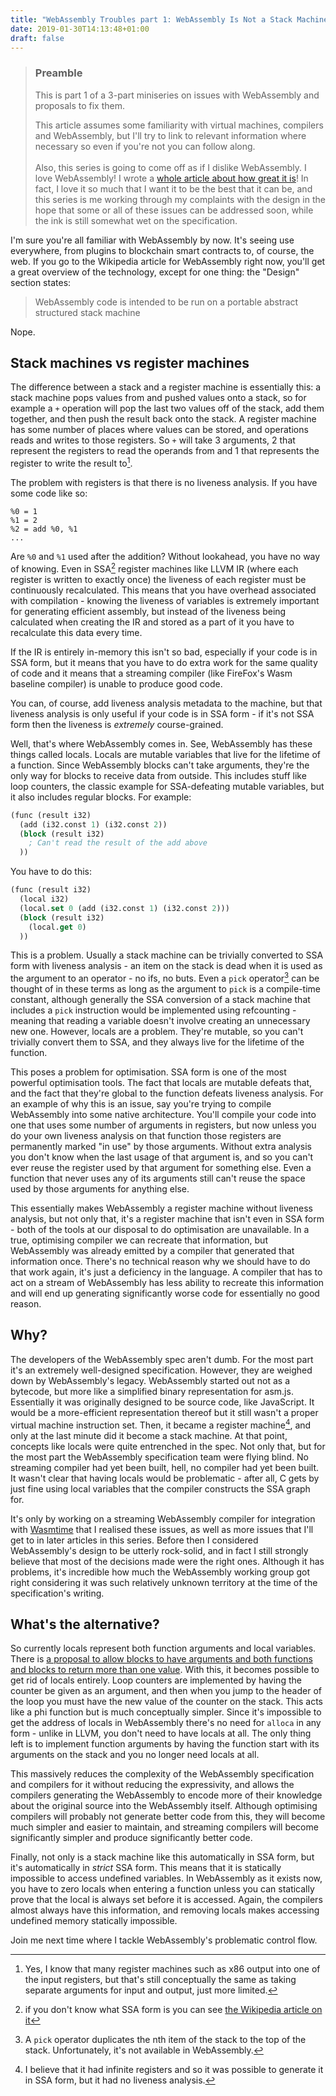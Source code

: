 ```yaml
---
title: "WebAssembly Troubles part 1: WebAssembly Is Not a Stack Machine"
date: 2019-01-30T14:13:48+01:00
draft: false
---
```


> ### Preamble
> 
> This is part 1 of a 3-part miniseries on issues with WebAssembly and proposals to fix them.
> 
> This article assumes some familiarity with virtual machines, compilers and WebAssembly, but I'll try to link to relevant information where necessary so even if you're not you can follow along.
> <br/><br/>
> Also, this series is going to come off as if I dislike WebAssembly. I love WebAssembly! I wrote a [whole article about how great it is][wasm-on-the-blockchain]! In fact, I love it so much that I want it to be the best that it can be, and this series is me working through my complaints with the design in the hope that some or all of these issues can be addressed soon, while the ink is still somewhat wet on the specification.

[wasm-on-the-blockchain]: http://troubles.md/posts/why-wasm/

I'm sure you're all familiar with WebAssembly by now. It's seeing use everywhere, from plugins to blockchain smart contracts to, of course, the web. If you go to the Wikipedia article for WebAssembly right now, you'll get a great overview of the technology, except for one thing: the "Design" section states:

> WebAssembly code is intended to be run on a portable abstract structured stack machine

Nope.

## Stack machines vs register machines

The difference between a stack and a register machine is essentially this: a stack machine pops values from and pushed values onto a stack, so for example a `+` operation will pop the last two values off of the stack, add them together, and then push the result back onto the stack. A register machine has some number of places where values can be stored, and operations reads and writes to those registers. So `+` will take 3 arguments, 2 that represent the registers to read the operands from and 1 that represents the register to write the result to[^acktually].

[^acktually]: Yes, I know that many register machines such as x86 output into one of the input registers, but that's still conceptually the same as taking separate arguments for input and output, just more limited.

The problem with registers is that there is no liveness analysis. If you have some code like so:

```
%0 = 1
%1 = 2
%2 = add %0, %1
...
```

Are `%0` and `%1` used after the addition? Without lookahead, you have no way of knowing. Even in SSA[^ssa] register machines like LLVM IR (where each register is written to exactly once) the liveness of each register must be continuously recalculated. This means that you have overhead associated with compilation - knowing the liveness of variables is extremely important for generating efficient assembly, but instead of the liveness being calculated when creating the IR and stored as a part of it you have to recalculate this data every time.

[^ssa]: if you don't know what SSA form is you can see [the Wikipedia article on it][wikipedia-ssa]

[wikipedia-ssa]: https://en.wikipedia.org/wiki/Static_single_assignment_form

If the IR is entirely in-memory this isn't so bad, especially if your code is in SSA form, but it means that you have to do extra work for the same quality of code and it means that a streaming compiler (like FireFox's Wasm baseline compiler) is unable to produce good code.

You can, of course, add liveness analysis metadata to the machine, but that liveness analysis is only useful if your code is in SSA form - if it's not SSA form then the liveness is _extremely_ course-grained.

Well, that's where WebAssembly comes in. See, WebAssembly has these things called locals. Locals are mutable variables that live for the lifetime of a function. Since WebAssembly blocks can't take arguments, they're the only way for blocks to receive data from outside. This includes stuff like loop counters, the classic example for SSA-defeating mutable variables, but it also includes regular blocks. For example:

```lisp
(func (result i32)
  (add (i32.const 1) (i32.const 2))
  (block (result i32)
    ; Can't read the result of the add above
  ))
```

You have to do this:

```lisp
(func (result i32)
  (local i32)
  (local.set 0 (add (i32.const 1) (i32.const 2)))
  (block (result i32)
    (local.get 0)
  ))
```

This is a problem. Usually a stack machine can be trivially converted to SSA form with liveness analysis - an item on the stack is dead when it is used as the argument to an operator - no ifs, no buts. Even a `pick` operator[^pick-operator] can be thought of in these terms as long as the argument to `pick` is a compile-time constant, although generally the SSA conversion of a stack machine that includes a `pick` instruction would be implemented using refcounting - meaning that reading a variable doesn't involve creating an unnecessary new one. However, locals are a problem. They're mutable, so you can't trivially convert them to SSA, and they always live for the lifetime of the function.

[^pick-operator]: A `pick` operator duplicates the nth item of the stack to the top of the stack. Unfortunately, it's not available in WebAssembly.

This poses a problem for optimisation. SSA form is one of the most powerful optimisation tools. The fact that locals are mutable defeats that, and the fact that they're global to the function defeats liveness analysis. For an example of why this is an issue, say you're trying to compile WebAssembly into some native architecture. You'll compile your code into one that uses some number of arguments in registers, but now unless you do your own liveness analysis on that function those registers are permanently marked "in use" by those arguments. Without extra analysis you don't know when the last usage of that argument is, and so you can't ever reuse the register used by that argument for something else. Even a function that never uses any of its arguments still can't reuse the space used by those arguments for anything else.

This essentially makes WebAssembly a register machine without liveness analysis, but not only that, it's a register machine that isn't even in SSA form - both of the tools at our disposal to do optimisation are unavailable. In a true, optimising compiler we can recreate that information, but WebAssembly was already emitted by a compiler that generated that information once. There's no technical reason why we should have to do that work again, it's just a deficiency in the language. A compiler that has to act on a stream of WebAssembly has less ability to recreate this information and will end up generating significantly worse code for essentially no good reason.

## Why?

The developers of the WebAssembly spec aren't dumb. For the most part it's an extremely well-designed specification. However, they are weighed down by WebAssembly's legacy. WebAssembly started out not as a bytecode, but more like a simplified binary representation for asm.js. Essentially it was originally designed to be source code, like JavaScript. It would be a more-efficient representation thereof but it still wasn't a proper virtual machine instruction set. Then, it became a register machine[^infinite-registers], and only at the last minute did it become a stack machine. At that point, concepts like locals were quite entrenched in the spec. Not only that, but for the most part the WebAssembly specification team were flying blind. No streaming compiler had yet been built, hell, no compiler had yet been built. It wasn't clear that having locals would be problematic - after all, C gets by just fine using local variables that the compiler constructs the SSA graph for.

[^infinite-registers]: I believe that it had infinite registers and so it was possible to generate it in SSA form, but it had no liveness analysis.

It's only by working on a streaming WebAssembly compiler for integration with [Wasmtime][wasmtime] that I realised these issues, as well as more issues that I'll get to in later articles in this series. Before then I considered WebAssembly's design to be utterly rock-solid, and in fact I still strongly believe that most of the decisions made were the right ones. Although it has problems, it's incredible how much the WebAssembly working group got right considering it was such relatively unknown territory at the time of the specification's writing.

[wasmtime]: https://github.com/CraneStation/wasmtime

## What's the alternative?

So currently locals represent both function arguments and local variables. There is [a proposal to allow blocks to have arguments and both functions and blocks to return more than one value][multi-return]. With this, it becomes possible to get rid of locals entirely. Loop counters are implemented by having the counter be given as an argument, and then when you jump to the header of the loop you must have the new value of the counter on the stack. This acts like a phi function but is much conceptually simpler. Since it's impossible to get the address of locals in WebAssembly there's no need for `alloca` in any form - unlike in LLVM, you don't need to have locals at all. The only thing left is to implement function arguments by having the function start with its arguments on the stack and you no longer need locals at all.

[multi-return]: https://github.com/WebAssembly/multi-value/blob/master/proposals/multi-value/Overview.md

This massively reduces the complexity of the WebAssembly specification and compilers for it without reducing the expressivity, and allows the compilers generating the WebAssembly to encode more of their knowledge about the original source into the WebAssembly itself. Although optimising compilers will probably not generate better code from this, they will become much simpler and easier to maintain, and streaming compilers will become significantly simpler and produce significantly better code.

Finally, not only is a stack machine like this automatically in SSA form, but it's automatically in _strict_ SSA form. This means that it is statically impossible to access undefined variables. In WebAssembly as it exists now, you have to zero locals when entering a function unless you can statically prove that the local is always set before it is accessed. Again, the compilers almost always have this information, and removing locals makes accessing undefined memory statically impossible.

Join me next time where I tackle WebAssembly's problematic control flow.
